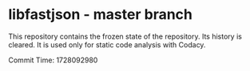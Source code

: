# libfastjson - master branch

This repository contains the frozen state of the repository.
Its history is cleared. It is used only for static code
analysis with Codacy.

Commit Time: 1728092980
